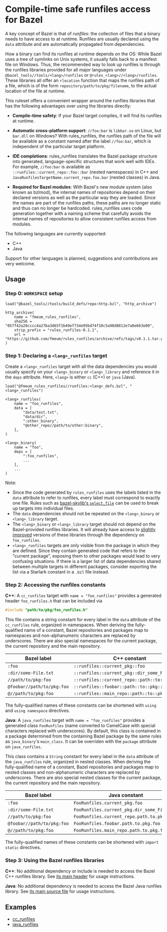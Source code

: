 # Compile-time safe runfiles access for Bazel

A key concept of Bazel is that of *runfiles*: the collection of files that a binary needs to have access to at runtime.
Runfiles are usually declared using the `data` attribute and are automatically propagated from dependencies.

How a binary can find its runfiles at runtime depends on the OS: While Bazel uses a tree of symlinks on Unix systems, it
usually falls back to a manifest file on Windows. Thus, the recommended way to look up runfiles is through the runfiles
libraries provided for all major languages under `@bazel_tools//tools/<lang>/runfiles`
or `@rules_<lang>//<lang>/runfiles`. These libraries all offer an `rlocation` function that maps the runfiles path of a
file, which is of the form `repository/path/to/pkg/filename`, to the actual location of the file at runtime.

This ruleset offers a convenient wrapper around the runfiles libraries that has the following advantages over using the
libraries directly:

* **Compile-time safety**:
  If your Bazel target compiles, it will find its runfiles at runtime.

* **Automatic cross-platform support**:
  `//foo:bar` is `libbar.so` on Linux, but `bar.dll` on Windows? With rules_runfiles, the runfiles path of the file will
  be available as a constant named after the label `//foo:bar`, which is independent of the particular target platform.

* **IDE completions**:
  rules_runfiles translates the Bazel package structure into generated, language-specific structures that work well with
  IDEs. For example, `//foo:bar` is available as `::runfiles::current_repo::foo::bar` (nested namespaces) in C++
  and `JavaRunfilesTargetName.current_repo.foo.bar` (nested classes) in Java.

* **Required for Bazel modules**:
  With Bazel's new module system (also known as bzlmod), the internal names of repositories depend on their declared
  versions as well as the particular way they are loaded. Since the names are part of the runfiles paths, these paths
  are no longer static and thus can no longer be hardcoded. rules_runfiles uses code generation together with a naming
  scheme that carefully avoids the internal names of repositories to allow consistent runfiles access from modules.

The following languages are currently supported:

* C++
* Java

Support for other languages is planned, suggestions and contributions are very welcome.

## Usage

### Step 0: `WORKSPACE` setup

```starlark
load("@bazel_tools//tools/build_defs/repo:http.bzl", "http_archive")

http_archive(
    name = "fmeum_rules_runfiles",
    sha256 = "057f42a28cccc4a27ba3d65f1b49ef734e95bd74f10c5a98d8812e7a0e663e00",
    strip_prefix = "rules_runfiles-0.1.1",
    url = "https://github.com/fmeum/rules_runfiles/archive/refs/tags/v0.1.1.tar.gz",
)
```

### Step 1: Declaring a `<lang>_runfiles` target

Create a `<lang>_runfiles` target with all the data dependencies you would usually specify on your `<lang>_binary`
or `<lang>_library` and reference it in the `deps` attribute. Here, `<lang>` is either `cc` (C++) or `java` (Java).

```starlark
load("@fmeum_rules_runfiles//runfiles:<lang>_defs.bzl", "<lang>_runfiles")

<lang>_runfiles(
    name = "foo_runfiles",
    data = [
        "data/test.txt",
        "data/dir",
        ":other_binary",
        "@other_repo//path/to/other:binary",
    ],     
)

<lang>_binary(
    name = "foo",
    deps = [
        ":foo_runfiles",
        ...
    ],
    ...
)

```

Note:

* Since the code generated by `rules_runfiles` uses the labels listed in the `data` attribute to refer to runfiles,
  every label must correspond to exactly one file. Rules such
  as [bazel-skylib's `select_file`](https://github.com/bazelbuild/bazel-skylib/blob/6e30a77347071ab22ce346b6d20cf8912919f644/rules/select_file.bzl#L39)
  can be used to break up targets into individual files.
* The `data` dependencies should not be repeated on the `<lang>_binary` or `<lang>_library` target.
* The `<lang>_binary` or `<lang>_library` target should not depend on the Bazel-provided runfiles libraries. It will
  already have access to [slightly improved](https://github.com/bazelbuild/bazel/issues/14336) versions of these
  libraries through the dependency on `foo_runfiles`.
* `<lang>_runfiles` targets are only visible from the package in which they are defined. Since they contain generated
  code that refers to the "current package", exposing them to other packages would lead to very confusing situations. If
  there is a larger list of data dependencies shared between multiple targets in different packages, consider exporting
  the list via a Starlark constant in a `.bzl` file instead.

### Step 2: Accessing the runfiles constants

**C++**: A `cc_runfiles` target with `name = "foo_runfiles"` provides a generated header `foo_runfiles.h` that can be
included via

```c++
#include "path/to/pkg/foo_runfiles.h"
```

This file contains a string constant for every label in the `data` attribute of the `cc_runfiles` rule, organized in
namespaces. When deriving the fully-qualified name of a constant, Bazel repositories and packages map to namespaces and
non-alphanumeric characters are replaced by underscores. There are also special namespaces for the current package, the
current repository and the main repository.

| Bazel label                | C++ constant                                   |
|----------------------------|------------------------------------------------|
| `:foo`                     | `::runfiles::current_pkg::foo`                 |
| `:dir/some-File.txt`       | `::runfiles::current_pkg::dir_some_File_txt`   |
| `//path/to/pkg:foo`        | `::runfiles::current_repo::path::to::pkg::foo` |
| `@foobar//path/to/pkg:foo` | `::runfiles::foobar::path::to::pkg::foo`       |
| `@//path/to/pkg:foo`       | `::runfiles::main_repo::path::to::pkg::foo`    |

The fully-qualified names of these constants can be shortened with `using` and `using namespace` directives.

**Java**: A `java_runfiles` target with `name = "foo_runfiles"` provides a generated class `FooRunfiles` (name converted
to CamelCase with special characters replaced with underscores). By default, this class is contained in a package
determined from the containing Bazel package by the same rules as `java_binary`'s `main_class`. It can be overriden with
the `package` attribute on `java_runfiles`.

This class contains a `String` constant for every label in the `data` attribute of the `java_runfiles` rule, organized
in nested classes. When deriving the fully-qualified name of a constant, Bazel repositories and packages map to nested
classes and non-alphanumeric characters are replaced by underscores. There are also special nested classes for the
current package, the current repository and the main repository.

| Bazel label                | Java constant                                   |
|----------------------------|-------------------------------------------------|
| `:foo`                     | `FooRunfiles.current_pkg.foo`                   |
| `:dir/some-File.txt`       | `FooRunfiles.current_pkg.dir_some_File_txt`     |
| `//path/to/pkg:foo`        | `FooRunfiles.current_repo.path.to.pkg.foo`      |
| `@foobar//path/to/pkg:foo` | `FooRunfiles.foobar.path.to.pkg.foo`            |
| `@//path/to/pkg:foo`       | `FooRunfiles.main_repo.path.to.pkg.foo`         |

The fully-qualified names of these constants can be shortened with `import static` directives.

### Step 3: Using the Bazel runfiles libraries

**C++**:
No additional dependency or include is needed to access the Bazel C++ runfiles library.
See [its main header](third_party/bazel_tools/tools/cpp/runfiles/runfiles.h) for usage instructions.

**Java**:
No additional dependency is needed to access the Bazel Java runfiles library.
See [its main source file](third_party/bazel_tools/tools/java/runfiles/Runfiles.java) for usage instructions.

## Examples

* [cc_runfiles](tests/cc_runfiles)
* [java_runfiles](tests/java_runfiles)
